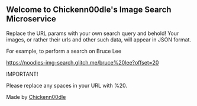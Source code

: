 ## Welcome to Chickenn00dle's Image Search Microservice

Replace the URL params with your own search query and behold! Your images, or rather their urls and other such data, will appear in JSON format.

For example, to perform a search on Bruce Lee 

https://noodles-img-search.glitch.me/bruce%20lee?offset=20

IMPORTANT!

Please replace any spaces in your URL with %20.

Made by [Chickenn00dle](https://twitter.com/ChickenN00dle)
